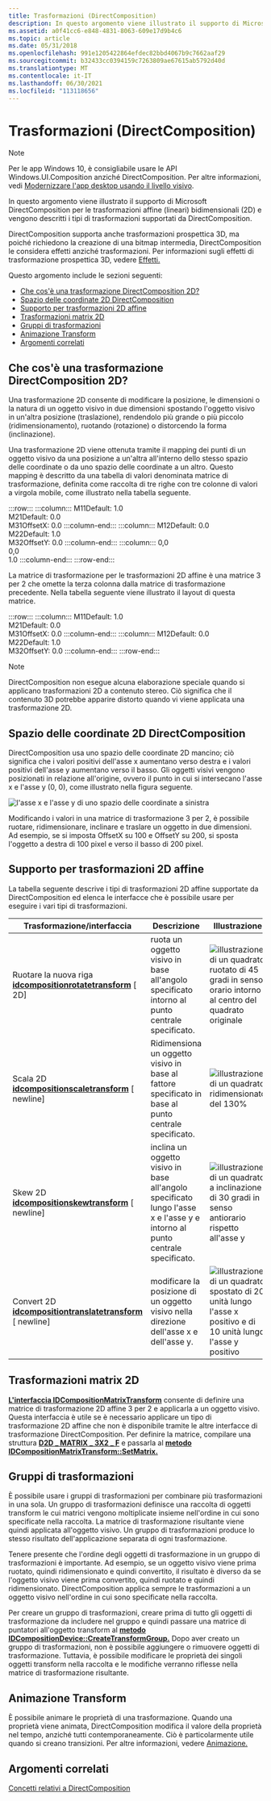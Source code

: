 ```yaml
---
title: Trasformazioni (DirectComposition)
description: In questo argomento viene illustrato il supporto di Microsoft DirectComposition per le trasformazioni affine (lineari) bidimensionali (2D) e vengono descritti i tipi di trasformazioni supportati da DirectComposition.
ms.assetid: a0f41cc6-e848-4831-8063-609e17d9b4c6
ms.topic: article
ms.date: 05/31/2018
ms.openlocfilehash: 991e1205422864efdec82bbd4067b9c7662aaf29
ms.sourcegitcommit: b32433cc0394159c7263809ae67615ab5792d40d
ms.translationtype: MT
ms.contentlocale: it-IT
ms.lasthandoff: 06/30/2021
ms.locfileid: "113118656"
---
```

# <a name="transforms-directcomposition"></a>Trasformazioni (DirectComposition)

> [!NOTE]
> Per le app Windows 10, è consigliabile usare le API Windows.UI.Composition anziché DirectComposition. Per altre informazioni, vedi [Modernizzare l'app desktop usando il livello visivo](/windows/uwp/composition/visual-layer-in-desktop-apps).

In questo argomento viene illustrato il supporto di Microsoft DirectComposition per le trasformazioni affine (lineari) bidimensionali (2D) e vengono descritti i tipi di trasformazioni supportati da DirectComposition.

DirectComposition supporta anche trasformazioni prospettica 3D, ma poiché richiedono la creazione di una bitmap intermedia, DirectComposition le considera effetti anziché trasformazioni. Per informazioni sugli effetti di trasformazione prospettica 3D, vedere [Effetti.](effects.md)

Questo argomento include le sezioni seguenti:

-   [Che cos'è una trasformazione DirectComposition 2D?](#what-is-a-directcomposition-2d-transform)
-   [Spazio delle coordinate 2D DirectComposition](#the-directcomposition-2d-coordinate-space)
-   [Supporto per trasformazioni 2D affine](#support-for-affine-2d-transforms)
-   [Trasformazioni matrix 2D](#matrix-2d-transforms)
-   [Gruppi di trasformazioni](#transform-groups)
-   [Animazione Transform](#transform-animation)
-   [Argomenti correlati](#related-topics)

## <a name="what-is-a-directcomposition-2d-transform"></a>Che cos'è una trasformazione DirectComposition 2D?

Una trasformazione 2D consente di modificare la posizione, le dimensioni o la natura di un oggetto visivo in due dimensioni spostando l'oggetto visivo in un'altra posizione (traslazione), rendendolo più grande o più piccolo (ridimensionamento), ruotando (rotazione) o distorcendo la forma (inclinazione).

Una trasformazione 2D viene ottenuta tramite il mapping dei punti di un oggetto visivo da una posizione a un'altra all'interno dello stesso spazio delle coordinate o da uno spazio delle coordinate a un altro. Questo mapping è descritto da una tabella di valori denominata matrice di trasformazione, definita come raccolta di tre righe con tre colonne di valori a virgola mobile, come illustrato nella tabella seguente.

:::row:::
    :::column:::
        M11Default: 1.0<br/>
        M21Default: 0.0<br/>
        M31OffsetX: 0.0
    :::column-end:::
    :::column:::
        M12Default: 0.0<br/>
        M22Default: 1.0<br/>
        M32OffsetY: 0.0
    :::column-end:::
    :::column:::
        0,0<br/>
        0,0<br/>
        1.0
    :::column-end:::
:::row-end:::

La matrice di trasformazione per le trasformazioni 2D affine è una matrice 3 per 2 che omette la terza colonna dalla matrice di trasformazione precedente. Nella tabella seguente viene illustrato il layout di questa matrice.

:::row:::
    :::column:::
        M11Default: 1.0<br/>
        M21Default: 0.0<br/>
        M31OffsetX: 0.0
    :::column-end:::
    :::column:::
        M12Default: 0.0<br/>
        M22Default: 1.0<br/>
        M32OffsetY: 0.0
    :::column-end:::
:::row-end:::

> [!Note]  
> DirectComposition non esegue alcuna elaborazione speciale quando si applicano trasformazioni 2D a contenuto stereo. Ciò significa che il contenuto 3D potrebbe apparire distorto quando vi viene applicata una trasformazione 2D.

 

## <a name="the-directcomposition-2d-coordinate-space"></a>Spazio delle coordinate 2D DirectComposition

DirectComposition usa uno spazio delle coordinate 2D mancino; ciò significa che i valori positivi dell'asse x aumentano verso destra e i valori positivi dell'asse y aumentano verso il basso. Gli oggetti visivi vengono posizionati in relazione all'origine, ovvero il punto in cui si intersecano l'asse x e l'asse y (0, 0), come illustrato nella figura seguente.

![l'asse x e l'asse y di uno spazio delle coordinate a sinistra](images/coordinatespace.png)

Modificando i valori in una matrice di trasformazione 3 per 2, è possibile ruotare, ridimensionare, inclinare e traslare un oggetto in due dimensioni. Ad esempio, se si imposta OffsetX su 100 e OffsetY su 200, si sposta l'oggetto a destra di 100 pixel e verso il basso di 200 pixel.

## <a name="support-for-affine-2d-transforms"></a>Supporto per trasformazioni 2D affine

La tabella seguente descrive i tipi di trasformazioni 2D affine supportate da DirectComposition ed elenca le interfacce che è possibile usare per eseguire i vari tipi di trasformazioni.



| Trasformazione/interfaccia                                                                               | Descrizione                                                                                              | Illustrazione                                                                                                                      |
|---------------------------------------------------------------------------------------------------|----------------------------------------------------------------------------------------------------------|-----------------------------------------------------------------------------------------------------------------------------------|
| Ruotare la nuova riga [**idcompositionrotatetransform**](/windows/win32/api/dcomp/nn-dcomp-idcompositionrotatetransform) \[ 2D\]          | ruota un oggetto visivo in base all'angolo specificato intorno al punto centrale specificato.                                 | ![illustrazione di un quadrato ruotato di 45 gradi in senso orario intorno al centro del quadrato originale](images/rotate.png)               |
| Scala 2D [**idcompositionscaletransform**](/windows/win32/api/dcomp/nn-dcomp-idcompositionscaletransform) \[ newline\]             | Ridimensiona un oggetto visivo in base al fattore specificato in base al punto centrale specificato.                                 | ![illustrazione di un quadrato ridimensionato del 130%](images/scale.png)                                                                  |
| Skew 2D [**idcompositionskewtransform**](/windows/win32/api/dcomp/nn-dcomp-idcompositionskewtransform) \[ newline\]                | inclina un oggetto visivo in base all'angolo specificato lungo l'asse x e l'asse y e intorno al punto centrale specificato. | ![illustrazione di un quadrato a inclinazione di 30 gradi in senso antiorario rispetto all'asse y](images/skew.png)                                   |
| Convert 2D [**idcompositiontranslatetransform**](/windows/win32/api/dcomp/nn-dcomp-idcompositiontranslatetransform) \[ newline\] | modificare la posizione di un oggetto visivo nella direzione dell'asse x e dell'asse y.                               | ![illustrazione di un quadrato spostato di 20 unità lungo l'asse x positivo e di 10 unità lungo l'asse y positivo](images/translate.png) |



 

## <a name="matrix-2d-transforms"></a>Trasformazioni matrix 2D

[**L'interfaccia IDCompositionMatrixTransform**](/windows/win32/api/dcomp/nn-dcomp-idcompositionmatrixtransform) consente di definire una matrice di trasformazione 2D affine 3 per 2 e applicarla a un oggetto visivo. Questa interfaccia è utile se è necessario applicare un tipo di trasformazione 2D affine che non è disponibile tramite le altre interfacce di trasformazione DirectComposition. Per definire la matrice, compilare una struttura [**D2D \_ MATRIX \_ 3X2 \_ F**](/windows/desktop/api/dcommon/ns-dcommon-d2d_matrix_3x2_f) e passarla al [**metodo IDCompositionMatrixTransform::SetMatrix.**](/windows/win32/api/dcomp/nf-dcomp-idcompositionmatrixtransform-setmatrix)

## <a name="transform-groups"></a>Gruppi di trasformazioni

È possibile usare i gruppi di trasformazioni per combinare più trasformazioni in una sola. Un gruppo di trasformazioni definisce una raccolta di oggetti transform le cui matrici vengono moltiplicate insieme nell'ordine in cui sono specificate nella raccolta. La matrice di trasformazione risultante viene quindi applicata all'oggetto visivo. Un gruppo di trasformazioni produce lo stesso risultato dell'applicazione separata di ogni trasformazione.

Tenere presente che l'ordine degli oggetti di trasformazione in un gruppo di trasformazioni è importante. Ad esempio, se un oggetto visivo viene prima ruotato, quindi ridimensionato e quindi convertito, il risultato è diverso da se l'oggetto visivo viene prima convertito, quindi ruotato e quindi ridimensionato. DirectComposition applica sempre le trasformazioni a un oggetto visivo nell'ordine in cui sono specificate nella raccolta.

Per creare un gruppo di trasformazioni, creare prima di tutto gli oggetti di trasformazione da includere nel gruppo e quindi passare una matrice di puntatori all'oggetto transform al [**metodo IDCompositionDevice::CreateTransformGroup.**](/windows/win32/api/dcomp/nf-dcomp-idcompositiondevice-createtransformgroup) Dopo aver creato un gruppo di trasformazioni, non è possibile aggiungere o rimuovere oggetti di trasformazione. Tuttavia, è possibile modificare le proprietà dei singoli oggetti transform nella raccolta e le modifiche verranno riflesse nella matrice di trasformazione risultante.

## <a name="transform-animation"></a>Animazione Transform

È possibile animare le proprietà di una trasformazione. Quando una proprietà viene animata, DirectComposition modifica il valore della proprietà nel tempo, anziché tutti contemporaneamente. Ciò è particolarmente utile quando si creano transizioni. Per altre informazioni, vedere [Animazione.](animation.md)

## <a name="related-topics"></a>Argomenti correlati

<dl> <dt>

[Concetti relativi a DirectComposition](directcomposition-concepts.md)
</dt> </dl>

 

 
